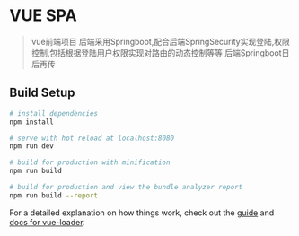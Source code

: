 # VUE SPA

>vue前端项目
>后端采用Springboot,配合后端SpringSecurity实现登陆,权限控制,包括根据登陆用户权限实现对路由的动态控制等等
>后端Springboot日后再传

## Build Setup

``` bash
# install dependencies
npm install

# serve with hot reload at localhost:8080
npm run dev

# build for production with minification
npm run build

# build for production and view the bundle analyzer report
npm run build --report
```

For a detailed explanation on how things work, check out the [guide](http://vuejs-templates.github.io/webpack/) and [docs for vue-loader](http://vuejs.github.io/vue-loader).
